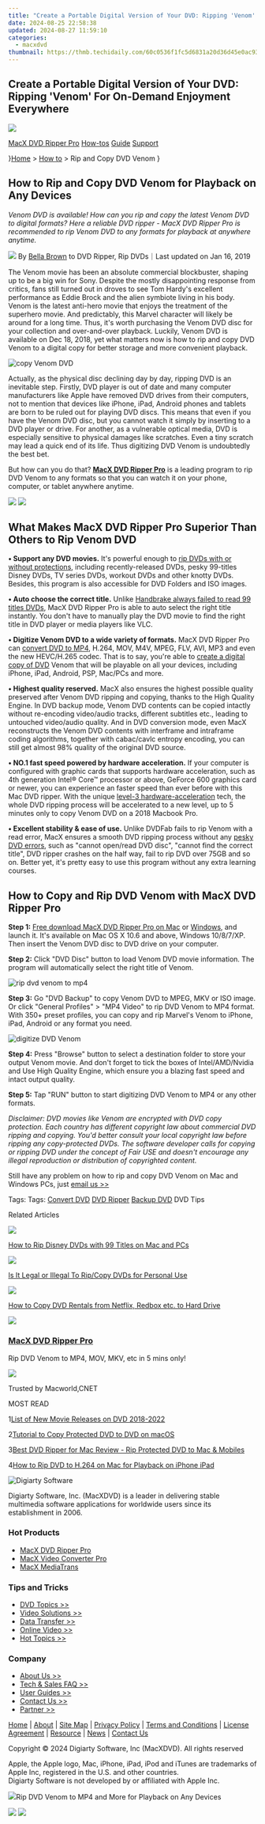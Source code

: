 ```yaml
---
title: "Create a Portable Digital Version of Your DVD: Ripping 'Venom' For On-Demand Enjoyment Everywhere"
date: 2024-08-25 22:58:38
updated: 2024-08-27 11:59:10
categories:
  - macxdvd
thumbnail: https://thmb.techidaily.com/60c0536f1fc5d6831a20d36d45e0ac93bc7d119ca6b31c73ad5af370fee6c60a.jpg
---
```


## Create a Portable Digital Version of Your DVD: Ripping 'Venom' For On-Demand Enjoyment Everywhere

[![](https://www.macxdvd.com/mac-dvd-video-converter-how-to/../image-style/article-seo/icon6.png)](https://tools.techidaily.com/macxdvd/products/)

[MacX DVD Ripper Pro](https://tools.techidaily.com/macxdvd/products/) [How-tos](https://tools.techidaily.com/macxdvd/products/) [Guide](https://tools.techidaily.com/macxdvd/products/) [Support](https://tools.techidaily.com/macxdvd/products/) 

}[Home](https://tools.techidaily.com/macxdvd/products/) \> [How to](https://tools.techidaily.com/macxdvd/products/) \> Rip and Copy DVD Venom }

## How to Rip and Copy DVD Venom for Playback on Any Devices

_Venom DVD is available! How can you rip and copy the latest Venom DVD to digital formats? Here a reliable DVD ripper - MacX DVD Ripper Pro is recommended to rip Venom DVD to any formats for playback at anywhere anytime._ 

![](https://www.macxdvd.com/mac-dvd-video-converter-how-to/../image-style/article-seo/icon1.png) By [Bella Brown](https://www.linkedin.com/in/bella-brown-920145104/) to DVD Ripper, Rip DVDs｜Last updated on Jan 16, 2019 



The Venom movie has been an absolute commercial blockbuster, shaping up to be a big win for Sony. Despite the mostly disappointing response from critics, fans still turned out in droves to see Tom Hardy's excellent performance as Eddie Brock and the alien symbiote living in his body. Venom is the latest anti-hero movie that enjoys the treatment of the superhero movie. And predictably, this Marvel character will likely be around for a long time. Thus, it's worth purchasing the Venom DVD disc for your collection and over-and-over playback. Luckily, Venom DVD is available on Dec 18, 2018, yet what matters now is how to rip and copy DVD Venom to a digital copy for better storage and more convenient playback.

![copy Venom DVD](https://www.macxdvd.com/mac-dvd-video-converter-how-to/../copy-movies/article-image/rip-dvd-venom-1.jpg)

Actually, as the physical disc declining day by day, ripping DVD is an inevitable step. Firstly, DVD player is out of date and many computer manufacturers like Apple have removed DVD drives from their computers, not to mention that devices like iPhone, iPad, Android phones and tablets are born to be ruled out for playing DVD discs. This means that even if you have the Venom DVD disc, but you cannot watch it simply by inserting to a DVD player or drive. For another, as a vulnerable optical media, DVD is especially sensitive to physical damages like scratches. Even a tiny scratch may lead a quick end of its life. Thus digitizing DVD Venom is undoubtedly the best bet. 

But how can you do that? [**MacX DVD Ripper Pro**](https://tools.techidaily.com/macxdvd/products/) is a leading program to rip DVD Venom to any formats so that you can watch it on your phone, computer, or tablet anywhere anytime. 

[![](https://www.macxdvd.com/mac-dvd-video-converter-how-to/../image-style/new-seo/btn-mac.png)](https://tools.techidaily.com/macxdvd/products/) [![](https://www.macxdvd.com/mac-dvd-video-converter-how-to/../image-style/new-seo/btn-win.png)](https://tools.techidaily.com/macxdvd/products/) 

## What Makes MacX DVD Ripper Pro Superior Than Others to Rip Venom DVD

**• Support any DVD movies.** It's powerful enough to [rip DVDs with or without protections](https://tools.techidaily.com/macxdvd/products/), including recently-released DVDs, pesky 99-titles Disney DVDs, TV series DVDs, workout DVDs and other knotty DVDs. Besides, this program is also accessible for DVD Folders and ISO images. 

**• Auto choose the correct title.** Unlike [Handbrake always failed to read 99 titles DVDs](https://tools.techidaily.com/macxdvd/products/), MacX DVD Ripper Pro is able to auto select the right title instantly. You don't have to manually play the DVD movie to find the right title in DVD player or media players like VLC.

**• Digitize Venom DVD to a wide variety of formats.** MacX DVD Ripper Pro can [convert DVD to MP4](https://tools.techidaily.com/macxdvd/products/), H.264, MOV, M4V, MPEG, FLV, AVI, MP3 and even the new HEVC/H.265 codec. That is to say, you're able to [create a digital copy of DVD](https://tools.techidaily.com/macxdvd/products/) Venom that will be playable on all your devices, including iPhone, iPad, Android, PSP, Mac/PCs and more.

**• Highest quality reserved.** MacX also ensures the highest possible quality preserved after Venom DVD ripping and copying, thanks to the High Quality Engine. In DVD backup mode, Venom DVD contents can be copied intactly without re-encoding video/audio tracks, different subtitles etc., leading to untouched video/audio quality. And in DVD conversion mode, even MacX reconstructs the Venom DVD contents with interframe and intraframe coding algorithms, together with cabac/cavlc entropy encoding, you can still get almost 98% quality of the original DVD source.

**• NO.1 fast speed powered by hardware acceleration.** If your computer is configured with graphic cards that supports hardware acceleration, such as 4th generation Intel® Core™ processor or above, GeForce 600 graphics card or newer, you can experience an faster speed than ever before with this Mac DVD ripper. With the unique [level-3 hardware-acceleration](https://tools.techidaily.com/macxdvd/products/) tech, the whole DVD ripping process will be accelerated to a new level, up to 5 minutes only to copy Venom DVD on a 2018 Macbook Pro. 

**• Excellent stability & ease of use.** Unlike DVDFab fails to rip Venom with a read error, MacX ensures a smooth DVD ripping process without any [pesky DVD errors](https://tools.techidaily.com/macxdvd/products/), such as "cannot open/read DVD disc", "cannot find the correct title", DVD ripper crashes on the half way, fail to rip DVD over 75GB and so on. Better yet, it's pretty easy to use this program without any extra learning courses. 

## How to Copy and Rip DVD Venom with MacX DVD Ripper Pro

**Step 1:** [Free download MacX DVD Ripper Pro on Mac](https://tools.techidaily.com/macxdvd/products/) or [Windows](https://tools.techidaily.com/macxdvd/products/), and launch it. It's available on Mac OS X 10.6 and above, Windows 10/8/7/XP. Then insert the Venom DVD disc to DVD drive on your computer. 

**Step 2:** Click "DVD Disc" button to load Venom DVD movie information. The program will automatically select the right title of Venom. 

![rip dvd venom to mp4](https://www.macxdvd.com/mac-dvd-video-converter-how-to/../copy-movies/article-image/rip-dvd-venom-2.jpg)

**Step 3:** Go "DVD Backup" to copy Venom DVD to MPEG, MKV or ISO image. Or click "General Profiles" > "MP4 Video" to rip DVD Venom to MP4 format. With 350+ preset profiles, you can copy and rip Marvel's Venom to iPhone, iPad, Android or any format you need.

![digitize DVD Venom](https://www.macxdvd.com/mac-dvd-video-converter-how-to/../copy-movies/article-image/rip-dvd-venom-3.jpg)

**Step 4:** Press "Browse" button to select a destination folder to store your output Venom movie. And don't forget to tick the boxes of Intel/AMD/Nvidia and Use High Quality Engine, which ensure you a blazing fast speed and intact output quality. 

**Step 5:** Tap "RUN" button to start digitizing DVD Venom to MP4 or any other formats. 

_Disclaimer: DVD movies like Venom are encrypted with DVD copy protection. Each country has different copyright law about commercial DVD ripping and copying. You'd better consult your local copyright law before ripping any copy-protected DVDs. The software developer calls for copying or ripping DVD under the concept of Fair USE and doesn't encourage any illegal reproduction or distribution of copyrighted content._ 

Still have any problem on how to rip and copy DVD Venom on Mac and Windows PCs, just [email us >>](https://tools.techidaily.com/macxdvd/products/)

 Tags: Tags: [Convert DVD](https://tools.techidaily.com/macxdvd/products/) [DVD Ripper](https://tools.techidaily.com/macxdvd/products/) [Backup DVD](https://tools.techidaily.com/macxdvd/products/) DVD Tips 

Related Articles

![](https://www.macxdvd.com/mac-dvd-video-converter-how-to/../image-style/article-seo/img1.jpg)

[How to Rip Disney DVDs with 99 Titles on Mac and PCs](https://tools.techidaily.com/macxdvd/products/) 

![](https://www.macxdvd.com/mac-dvd-video-converter-how-to/../image-style/article-seo/img2.jpg)

[Is It Legal or Illegal To Rip/Copy DVDs for Personal Use](https://tools.techidaily.com/macxdvd/products/) 

![](https://www.macxdvd.com/mac-dvd-video-converter-how-to/../image-style/article-seo/img3.jpg)

[How to Copy DVD Rentals from Netflix, Redbox etc. to Hard Drive](https://tools.techidaily.com/macxdvd/products/) 

![](https://www.macxdvd.com/mac-dvd-video-converter-how-to/../image-style/article-seo/drp.png)

### [MacX DVD Ripper Pro](https://tools.techidaily.com/macxdvd/products/)

Rip DVD Venom to MP4, MOV, MKV, etc in 5 mins only!

[![](https://www.macxdvd.com/mac-dvd-video-converter-how-to/../image-style/article-seo/fd.png)](https://tools.techidaily.com/macxdvd/products/) 

Trusted by Macworld,CNET

MOST READ

1[List of New Movie Releases on DVD 2018-2022](https://tools.techidaily.com/macxdvd/products/) 

2[Tutorial to Copy Protected DVD to DVD on macOS](https://tools.techidaily.com/macxdvd/products/) 

3[Best DVD Ripper for Mac Review - Rip Protected DVD to Mac & Mobiles](https://tools.techidaily.com/macxdvd/products/)

4[How to Rip DVD to H.264 on Mac for Playback on iPhone iPad](https://tools.techidaily.com/macxdvd/products/) 



![Digiarty Software](https://www.macxdvd.com/mac-dvd-video-converter-how-to/../icon/logo.png) 

Digiarty Software, Inc. (MacXDVD) is a leader in delivering stable multimedia software applications for worldwide users since its establishment in 2006.

### Hot Products

* [MacX DVD Ripper Pro](https://tools.techidaily.com/macxdvd/products/)
* [MacX Video Converter Pro](https://tools.techidaily.com/macxdvd/products/)
* [MacX MediaTrans](https://tools.techidaily.com/macxdvd/products/)

### Tips and Tricks

* [DVD Topics >>](https://tools.techidaily.com/macxdvd/products/)
* [Video Solutions >>](https://tools.techidaily.com/macxdvd/products/)
* [Data Transfer >>](https://tools.techidaily.com/macxdvd/products/)
* [Online Video >>](https://tools.techidaily.com/macxdvd/products/)
* [Hot Topics >>](https://tools.techidaily.com/macxdvd/products/)

### Company

* [About Us >>](https://tools.techidaily.com/macxdvd/products/)
* [Tech & Sales FAQ >>](https://tools.techidaily.com/macxdvd/products/)
* [User Guides >>](https://tools.techidaily.com/macxdvd/products/)
* [Contact Us >>](https://tools.techidaily.com/macxdvd/products/)
* [Partner >>](https://tools.techidaily.com/macxdvd/products/)



[Home](https://tools.techidaily.com/macxdvd/products/) | [About](https://tools.techidaily.com/macxdvd/products/) | [Site Map](https://tools.techidaily.com/macxdvd/products/) | [Privacy Policy](https://tools.techidaily.com/macxdvd/products/) | [Terms and Conditions](https://tools.techidaily.com/macxdvd/products/) | [License Agreement](https://tools.techidaily.com/macxdvd/products/) | [Resource](https://tools.techidaily.com/macxdvd/products/) | [News](https://tools.techidaily.com/macxdvd/products/) | [Contact Us](https://tools.techidaily.com/macxdvd/products/)

Copyright © 2024 Digiarty Software, Inc (MacXDVD). All rights reserved

Apple, the Apple logo, Mac, iPhone, iPad, iPod and iTunes are trademarks of Apple Inc, registered in the U.S. and other countries.  
Digiarty Software is not developed by or affiliated with Apple Inc.



![](https://www.macxdvd.com/mac-dvd-video-converter-how-to/../seoimage/ripper.png)Rip DVD Venom to MP4 and More for Playback on Any Devices

[![](https://www.macxdvd.com/mac-dvd-video-converter-how-to/../image-style/new-seo/btn-mac-top.png)](https://tools.techidaily.com/macxdvd/products/) [![](https://www.macxdvd.com/mac-dvd-video-converter-how-to/../image-style/new-seo/btn-win-top.png)](https://tools.techidaily.com/macxdvd/products/)

<ins class="adsbygoogle"
     style="display:block"
     data-ad-format="autorelaxed"
     data-ad-client="ca-pub-7571918770474297"
     data-ad-slot="1223367746"></ins>



<ins class="adsbygoogle"
     style="display:block"
     data-ad-client="ca-pub-7571918770474297"
     data-ad-slot="8358498916"
     data-ad-format="auto"
     data-full-width-responsive="true"></ins>

